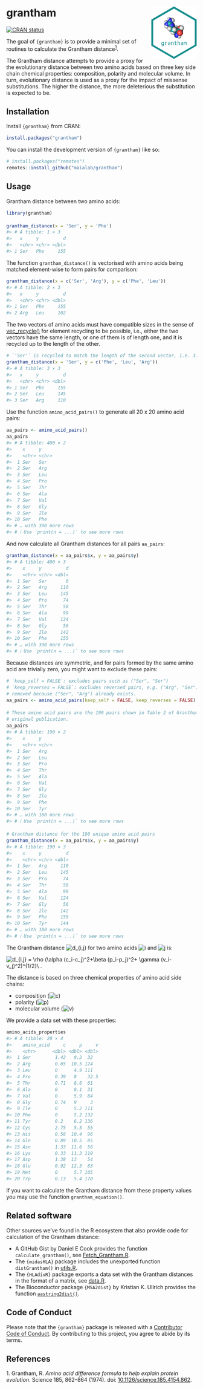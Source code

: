
<!-- README.md is generated from README.Rmd. Please edit that file -->

# grantham <img src='man/figures/logo.svg' align="right" height="139" />

<!-- badges: start -->

[![CRAN
status](https://www.r-pkg.org/badges/version/grantham)](https://CRAN.R-project.org/package=grantham)
<!-- badges: end -->

The goal of `{grantham}` is to provide a minimal set of routines to
calculate the Grantham distance<sup>[1](#1)</sup>.

The Grantham distance attempts to provide a proxy for the evolutionary
distance between two amino acids based on three key side chain chemical
properties: composition, polarity and molecular volume. In turn,
evolutionary distance is used as a proxy for the impact of missense
substitutions. The higher the distance, the more deleterious the
substitution is expected to be.

## Installation

Install `{grantham}` from CRAN:

``` r
install.packages("grantham")
```

You can install the development version of `{grantham}` like so:

``` r
# install.packages("remotes")
remotes::install_github("maialab/grantham")
```

## Usage

Grantham distance between two amino acids:

``` r
library(grantham)

grantham_distance(x = 'Ser', y = 'Phe')
#> # A tibble: 1 × 3
#>   x     y         d
#>   <chr> <chr> <dbl>
#> 1 Ser   Phe     155
```

The function `grantham_distance()` is vectorised with amino acids being
matched element-wise to form pairs for comparison:

``` r
grantham_distance(x = c('Ser', 'Arg'), y = c('Phe', 'Leu'))
#> # A tibble: 2 × 3
#>   x     y         d
#>   <chr> <chr> <dbl>
#> 1 Ser   Phe     155
#> 2 Arg   Leu     102
```

The two vectors of amino acids must have compatible sizes in the sense
of [vec_recycle()](https://vctrs.r-lib.org/reference/vec_recycle.html)
for element recycling to be possible, i.e., either the two vectors have
the same length, or one of them is of length one, and it is recycled up
to the length of the other.

``` r
# `'Ser'` is recycled to match the length of the second vector, i.e. 3.
grantham_distance(x = 'Ser', y = c('Phe', 'Leu', 'Arg'))
#> # A tibble: 3 × 3
#>   x     y         d
#>   <chr> <chr> <dbl>
#> 1 Ser   Phe     155
#> 2 Ser   Leu     145
#> 3 Ser   Arg     110
```

Use the function `amino_acid_pairs()` to generate all 20 x 20 amino acid
pairs:

``` r
aa_pairs <- amino_acid_pairs()
aa_pairs
#> # A tibble: 400 × 2
#>    x     y    
#>    <chr> <chr>
#>  1 Ser   Ser  
#>  2 Ser   Arg  
#>  3 Ser   Leu  
#>  4 Ser   Pro  
#>  5 Ser   Thr  
#>  6 Ser   Ala  
#>  7 Ser   Val  
#>  8 Ser   Gly  
#>  9 Ser   Ile  
#> 10 Ser   Phe  
#> # … with 390 more rows
#> # ℹ Use `print(n = ...)` to see more rows
```

And now calculate all Grantham distances for all pairs `aa_pairs`:

``` r
grantham_distance(x = aa_pairs$x, y = aa_pairs$y)
#> # A tibble: 400 × 3
#>    x     y         d
#>    <chr> <chr> <dbl>
#>  1 Ser   Ser       0
#>  2 Ser   Arg     110
#>  3 Ser   Leu     145
#>  4 Ser   Pro      74
#>  5 Ser   Thr      58
#>  6 Ser   Ala      99
#>  7 Ser   Val     124
#>  8 Ser   Gly      56
#>  9 Ser   Ile     142
#> 10 Ser   Phe     155
#> # … with 390 more rows
#> # ℹ Use `print(n = ...)` to see more rows
```

Because distances are symmetric, and for pairs formed by the same amino
acid are trivially zero, you might want to exclude these pairs:

``` r
# `keep_self = FALSE`: excludes pairs such as ("Ser", "Ser")
# `keep_reverses = FALSE`: excludes reversed pairs, e.g. ("Arg", "Ser") will be
# removed because ("Ser", "Arg") already exists.
aa_pairs <- amino_acid_pairs(keep_self = FALSE, keep_reverses = FALSE)

# These amino acid pairs are the 190 pairs shown in Table 2 of Grantham's
# original publication.
aa_pairs
#> # A tibble: 190 × 2
#>    x     y    
#>    <chr> <chr>
#>  1 Ser   Arg  
#>  2 Ser   Leu  
#>  3 Ser   Pro  
#>  4 Ser   Thr  
#>  5 Ser   Ala  
#>  6 Ser   Val  
#>  7 Ser   Gly  
#>  8 Ser   Ile  
#>  9 Ser   Phe  
#> 10 Ser   Tyr  
#> # … with 180 more rows
#> # ℹ Use `print(n = ...)` to see more rows

# Grantham distance for the 190 unique amino acid pairs
grantham_distance(x = aa_pairs$x, y = aa_pairs$y)
#> # A tibble: 190 × 3
#>    x     y         d
#>    <chr> <chr> <dbl>
#>  1 Ser   Arg     110
#>  2 Ser   Leu     145
#>  3 Ser   Pro      74
#>  4 Ser   Thr      58
#>  5 Ser   Ala      99
#>  6 Ser   Val     124
#>  7 Ser   Gly      56
#>  8 Ser   Ile     142
#>  9 Ser   Phe     155
#> 10 Ser   Tyr     144
#> # … with 180 more rows
#> # ℹ Use `print(n = ...)` to see more rows
```

The Grantham distance
![d\_{i,j}](https://latex.codecogs.com/png.image?%5Cdpi%7B110%7D&space;%5Cbg_white&space;d_%7Bi%2Cj%7D "d_{i,j}")
for two amino acids
![i](https://latex.codecogs.com/png.image?%5Cdpi%7B110%7D&space;%5Cbg_white&space;i "i")
and
![j](https://latex.codecogs.com/png.image?%5Cdpi%7B110%7D&space;%5Cbg_white&space;j "j")
is:

![d\_{i,j} = \rho (\alpha (c_i-c_j)^2+\beta (p_i-p_j)^2+ \gamma (v_i-v_j)^2)^{1/2}\\ .](https://latex.codecogs.com/png.image?%5Cdpi%7B110%7D&space;%5Cbg_white&space;d_%7Bi%2Cj%7D%20%3D%20%5Crho%20%28%5Calpha%20%28c_i-c_j%29%5E2%2B%5Cbeta%20%28p_i-p_j%29%5E2%2B%20%5Cgamma%20%28v_i-v_j%29%5E2%29%5E%7B1%2F2%7D%5C%20. "d_{i,j} = \rho (\alpha (c_i-c_j)^2+\beta (p_i-p_j)^2+ \gamma (v_i-v_j)^2)^{1/2}\ .")

The distance is based on three chemical properties of amino acid side
chains:

-   composition
    (![c](https://latex.codecogs.com/png.image?%5Cdpi%7B110%7D&space;%5Cbg_white&space;c "c"))
-   polarity
    (![p](https://latex.codecogs.com/png.image?%5Cdpi%7B110%7D&space;%5Cbg_white&space;p "p"))
-   molecular volume
    (![v](https://latex.codecogs.com/png.image?%5Cdpi%7B110%7D&space;%5Cbg_white&space;v "v"))

We provide a data set with these properties:

``` r
amino_acids_properties
#> # A tibble: 20 × 4
#>    amino_acid     c     p     v
#>    <chr>      <dbl> <dbl> <dbl>
#>  1 Ser         1.42   9.2  32  
#>  2 Arg         0.65  10.5 124  
#>  3 Leu         0      4.9 111  
#>  4 Pro         0.39   8    32.5
#>  5 Thr         0.71   8.6  61  
#>  6 Ala         0      8.1  31  
#>  7 Val         0      5.9  84  
#>  8 Gly         0.74   9     3  
#>  9 Ile         0      5.2 111  
#> 10 Phe         0      5.2 132  
#> 11 Tyr         0.2    6.2 136  
#> 12 Cys         2.75   5.5  55  
#> 13 His         0.58  10.4  96  
#> 14 Gln         0.89  10.5  85  
#> 15 Asn         1.33  11.6  56  
#> 16 Lys         0.33  11.3 119  
#> 17 Asp         1.38  13    54  
#> 18 Glu         0.92  12.3  83  
#> 19 Met         0      5.7 105  
#> 20 Trp         0.13   5.4 170
```

If you want to calculate the Grantham distance from these property
values you may use the function `grantham_equation()`.

## Related software

Other sources we’ve found in the R ecosystem that also provide code for
calculation of the Grantham distance:

-   A GitHub Gist by Daniel E Cook provides the function
    `calculate_grantham()`, see
    [Fetch_Grantham.R](https://gist.github.com/danielecook/501f03650bca6a3db31ff3af2d413d2a).
-   The `{midasHLA}` package includes the unexported function
    `distGrantham()` in
    [utils.R](https://github.com/Genentech/midasHLA/blob/ec29296f9bfd7c4fae9e2040592b618e5f2a99a1/R/utils.R).
-   The `{HLAdivR}` package exports a data set with the Grantham
    distances in the format of a matrix, see
    [data.R](https://github.com/rbentham/HLAdivR/blob/master/R/data.R).
-   The Bioconductor package `{MSA2dist}` by Kristian K. Ullrich
    provides the function
    [`aastring2dist()`](https://www.bioconductor.org/packages/devel/bioc/vignettes/MSA2dist/inst/doc/MSA2dist.html#granthams-distance).

## Code of Conduct

Please note that the `{grantham}` package is released with a
[Contributor Code of
Conduct](https://contributor-covenant.org/version/2/0/CODE_OF_CONDUCT.html).
By contributing to this project, you agree to abide by its terms.

## References

<a id="1">1.</a> Grantham, R. *Amino acid difference formula to help
explain protein evolution*. Science 185, 862–864 (1974). doi:
[10.1126/science.185.4154.862](https://doi.org/10.1126/science.185.4154.862).
